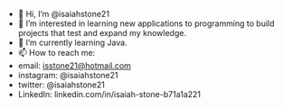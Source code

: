 - 👋 Hi, I’m @isaiahstone21
- 👀 I’m interested in learning new applications to programming to build projects that test and expand my knowledge. 
- 🌱 I’m currently learning Java. 
- 📫 How to reach me:
- email: isstone21@hotmail.com
- instagram: @isaiahstone21
- twitter: @isaiahstone21
- LinkedIn: linkedin.com/in/isaiah-stone-b71a1a221

<!---
isaiahstone21/isaiahstone21 is a ✨ special ✨ repository because its `README.md` (this file) appears on your GitHub profile.
You can click the Preview link to take a look at your changes.
--->

